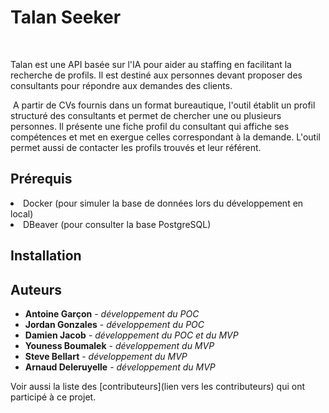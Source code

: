 # Talan Seeker

​

Talan est une API basée sur l'IA pour aider au staffing en facilitant la recherche de profils. Il est destiné aux personnes devant proposer des consultants pour répondre aux demandes des clients.​

 ​
A partir de CVs fournis dans un format bureautique, l'outil établit un profil structuré des consultants et permet de chercher une ou plusieurs personnes. Il présente une fiche profil du consultant qui affiche ses compétences et met en exergue celles correspondant à la demande. L'outil permet aussi de contacter les profils trouvés et leur référent.​


## Prérequis

<li>Docker (pour simuler la base de données lors du développement en local)
<li>DBeaver (pour consulter la base PostgreSQL)


## Installation





## Auteurs

* **Antoine Garçon** - *développement du POC* 
* **Jordan Gonzales** - *développement du POC* 
* **Damien Jacob** - *développement du POC et du MVP* 
* **Youness Boumalek** - *développement du MVP* 
* **Steve Bellart** - *développement du MVP* 
* **Arnaud Deleruyelle** - *développement du MVP* 

Voir aussi la liste des [contributeurs](lien vers les contributeurs) qui ont participé à ce projet.

